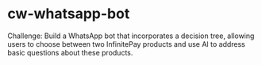 # cw-whatsapp-bot
Challenge: Build a WhatsApp bot that incorporates a decision tree, allowing users to choose between two InfinitePay products and use AI to address basic questions about these products.
